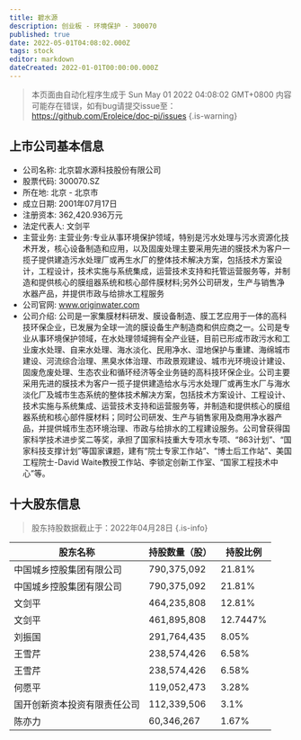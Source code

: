 ```yaml
---
title: 碧水源
description: 创业板 - 环境保护 - 300070
published: true
date: 2022-05-01T04:08:02.000Z
tags: stock
editor: markdown
dateCreated: 2022-01-01T00:00:00.000Z
---
```


> 本页面由自动化程序生成于 Sun May 01 2022 04:08:02 GMT+0800
> 内容可能存在错误，如有bug请提交issue至：https://github.com/Eroleice/doc-pi/issues
{.is-warning}

## 上市公司基本信息
- 公司名称: 北京碧水源科技股份有限公司
- 股票代码: 300070.SZ
- 所在地: 北京 - 北京市
- 成立日期: 2001年07月17日
- 注册资本: 362,420.936万元
- 法定代表人: 文剑平
- 主营业务: 主营业务:专业从事环境保护领域，特别是污水处理与污水资源化技术开发，核心设备制造和应用，以及固废处理主要采用先进的膜技术为客户一揽子提供建造污水处理厂或再生水厂的整体技术解决方案，包括技术方案设计，工程设计，技术实施与系统集成，运营技术支持和托管运营服务等，并制造和提供核心的膜组器系统和核心部件膜材料;另外公司研发，生产与销售净水器产品，并提供市政与给排水工程服务
- 公司官网: www.originwater.com
- 公司介绍: 公司是一家集膜材料研发、膜设备制造、膜工艺应用于一体的高科技环保企业，已发展为全球一流的膜设备生产制造商和供应商之一。公司是专业从事环境保护领域，在水处理领域拥有全产业链，目前已形成市政污水和工业废水处理、自来水处理、海水淡化、民用净水、湿地保护与重建、海绵城市建设、河流综合治理、黑臭水体治理、市政景观建设、城市光环境设计建设、固废危废处理、生态农业和循环经济等全业务链的高科技环保企业。公司主要采用先进的膜技术为客户一揽子提供建造给水与污水处理厂或再生水厂与海水淡化厂及城市生态系统的整体技术解决方案，包括技术方案设计、工程设计、技术实施与系统集成、运营技术支持和运营服务等，并制造和提供核心的膜组器系统和核心部件膜材料；同时公司研发、生产与销售家用及商用净水器产品，并提供城市生态环境治理、市政与给排水的工程建设服务。公司曾获得国家科学技术进步奖二等奖，承担了国家科技重大专项水专项、“863计划”、“国家科技支撑计划”等国家课题，建有“院士专家工作站”、“博士后工作站”、美国工程院士-David Waite教授工作站、李锁定创新工作室、“国家工程技术中心”等。


## 十大股东信息
> 股东持股数据截止于：2022年04月28日
{.is-info}

| 股东名称 | 持股数量（股） | 持股比例 |
| --- | --- | --- |
| 中国城乡控股集团有限公司 | 790,375,092 | 21.81% |
| 中国城乡控股集团有限公司 | 790,375,092 | 21.81% |
| 文剑平 | 464,235,808 | 12.81% |
| 文剑平 | 461,895,808 | 12.7447% |
| 刘振国 | 291,764,435 | 8.05% |
| 王雪芹 | 238,574,426 | 6.58% |
| 王雪芹 | 238,574,426 | 6.58% |
| 何愿平 | 119,052,473 | 3.28% |
| 国开创新资本投资有限责任公司 | 112,339,506 | 3.1% |
| 陈亦力 | 60,346,267 | 1.67% |




